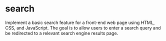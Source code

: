 # search
Implement a basic search feature for a front-end web page using HTML, CSS, and JavaScript. The goal is to allow users to enter a search query and be redirected to a relevant search engine results page.

